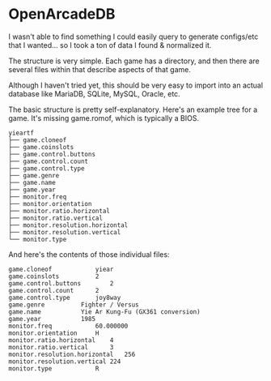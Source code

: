 # OpenArcadeDB

I wasn't able to find something I could easily query to generate configs/etc that I wanted... so I took a ton of data I found & normalized it.

The structure is very simple. Each game has a directory, and then there are several files within that describe aspects of that game.

Although I haven't tried yet, this should be very easy to import into an actual database like MariaDB, SQLite, MySQL, Oracle, etc.

The basic structure is pretty self-explanatory.  Here's an example tree for a game.  It's missing game.romof, which is typically a BIOS.

~~~~
yieartf
├── game.cloneof
├── game.coinslots
├── game.control.buttons
├── game.control.count
├── game.control.type
├── game.genre
├── game.name
├── game.year
├── monitor.freq
├── monitor.orientation
├── monitor.ratio.horizontal
├── monitor.ratio.vertical
├── monitor.resolution.horizontal
├── monitor.resolution.vertical
└── monitor.type
~~~~

And here's the contents of those individual files:

~~~~
game.cloneof			yiear
game.coinslots			2
game.control.buttons		2
game.control.count		2
game.control.type		joy8way
game.genre			Fighter / Versus
game.name			Yie Ar Kung-Fu (GX361 conversion)
game.year			1985
monitor.freq			60.000000
monitor.orientation		H
monitor.ratio.horizontal	4
monitor.ratio.vertical		3
monitor.resolution.horizontal	256
monitor.resolution.vertical	224
monitor.type			R
~~~~
